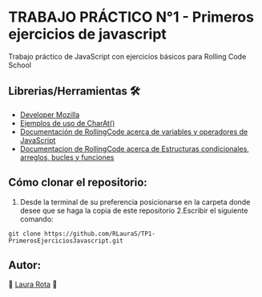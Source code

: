 # TRABAJO PRÁCTICO N°1 - Primeros ejercicios de javascript

Trabajo práctico de JavaScript con ejercicios básicos para Rolling Code School

## Librerias/Herramientas 🛠
- [Developer Mozilla](https://developer.mozilla.org/es/docs/Web/JavaScript)
- [Ejemplos de uso de CharAt()](https://www.youtube.com/watch?v=H-0jufg01Nk)
- [Documentación de RollingCode acerca de variables y operadores de JavaScript](https://docs.google.com/presentation/d/e/2PACX-1vRwjAw1c3tu59AuFhUHmXO6ToBV1xYXT_jgRuT3PzBnxzlfzVmZfvVZ1jMUjp8a_R7nwL2DCyC2rdsL/pub?start=false&loop=false&delayms=3000&slide=id.p)
- [Documentacion de RollingCode acerca de Estructuras condicionales, arreglos, bucles y funciones](https://docs.google.com/presentation/d/e/2PACX-1vSG0Dyv04Hd7zU4GDjhs4M0hfasm-kEewAD58S7EmGaygepAgKYgQVelrU6pahdsOT2CUboQIEz_XbP/pub?start=false&loop=false&delayms=3000&slide=id.p)

 ## Cómo clonar el repositorio:
1. Desde la terminal de su preferencia posicionarse en la carpeta donde desee que se haga la copia de este repositorio
2.Escribir el siguiente comando:
```
git clone https://github.com/RLauraS/TP1-PrimerosEjerciciosJavascript.git
```

## Autor:
💜 [Laura Rota](https://github.com/RLauraS) 💜